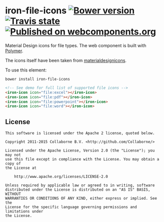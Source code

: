 iron-file-icons [![Bower version](https://badge.fury.io/bo/iron-file-icons.svg)](http://badge.fury.io/bo/iron-file-icons) [![Travis state](https://travis-ci.org/Collaborne/iron-file-icons.svg?branch=master)](https://travis-ci.org/Collaborne/iron-file-icons) [![Published on webcomponents.org](https://img.shields.io/badge/webcomponents.org-published-blue.svg)](https://www.webcomponents.org/element/Collaborne/iron-file-icons)
=========

Material Design icons for file types. The web component is built with [Polymer](https://www.polymer-project.org).

The icons itself have been taken from [materialdesignicons](https://materialdesignicons.com/).

To use this element:

`bower install iron-file-icons`

<!--
```
<custom-element-demo>
  <template>
    <script src="../webcomponentsjs/webcomponents-lite.js"></script>
    <link rel="import" href="../iron-icon/iron-icon.html">
    <link rel="import" href="iron-file-icons.html">
    <next-code-block></next-code-block>
  </template>
</custom-element-demo>
```
-->
```html
<!-- See demo for full list of supported file icons -->
<iron-icon icon="file:excel"></iron-icon>
<iron-icon icon="file:pdf"></iron-icon>
<iron-icon icon="file:powerpoint"></iron-icon>
<iron-icon icon="file:word"></iron-icon>
```


## License

    This software is licensed under the Apache 2 license, quoted below.

    Copyright 2011-2015 Collaborne B.V. <http://github.com/Collaborne/>

    Licensed under the Apache License, Version 2.0 (the "License"); you may not
    use this file except in compliance with the License. You may obtain a copy of
    the License at

        http://www.apache.org/licenses/LICENSE-2.0

    Unless required by applicable law or agreed to in writing, software
    distributed under the License is distributed on an "AS IS" BASIS, WITHOUT
    WARRANTIES OR CONDITIONS OF ANY KIND, either express or implied. See the
    License for the specific language governing permissions and limitations under
    the License.
